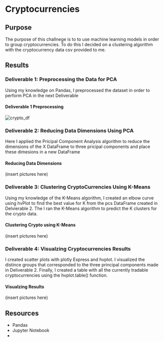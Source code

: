 # Cryptocurrencies
## Purpose 
The purpose of this challnege is to to use machine learning models in order to group cryptocurrencies. To do this I decided on a clustering algorithm with the cryptocurrency data csv provided to me.

## Results 
### Deliverable 1: Preprocessing the Data for PCA
Using my knowledge on Pandas, I preprocessed the dataset in order to perform PCA in the next Deliverable 

#### Deliverable 1 Preprocessing
![crypto_df](./Cryptocurrencies/crypto_df.png)

### Deliverable 2: Reducing Data Dimensions Using PCA
Here I applied the Pricipal Component Analysis algorithm to reduce the dimensions of the X DataFrame to three pricipal components and place these dimesions in a new DataFrame 

#### Reducing Data Dimensions 
(insert pictures here)

### Deliverable 3: Clustering CryptoCurrencies Using K-Means
Using my knowledge of the K-Means algorithm, I created an elbow curve using hvPlot to find the best value for K from the pcs DataFrame created in Delvierable 2. The I ran the K-Means algorithm to predict the K clusters for the crypto data.

#### Clustering Crypto using K-Means
(insert pictures here)

### Deliverable 4: Visualzing Cryptocurrencies Results 
I created scatter plots with plotly Express and hvplot. I visualized the distince groups that corresponded to the three principal components made in Deliverable 2. Finally, I created a table with all the currently tradable cryptocurrencies using the hvplot.table() function.

#### Visualzing Results 
(insert pictures here)


## Resources
- Pandas
- Jupyter Notebook 
- 
